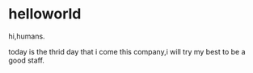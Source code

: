 # helloworld

hi,humans.

today is the thrid day that i come this company,i will try my best to be a good staff.
